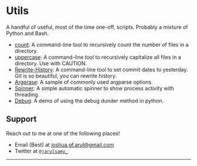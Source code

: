 # Utils

A handful of useful, most of the time one-off, scripts.
Probably a mixture of Python and Bash.

-   [count](Count/count.py): A command-line tool to recursively count the number of files in a directory.
-   [uppercase](Uppercase/uppercase.py): A command-line tool to recursively capitalize all files in a directory. Use with CAUTION.
-   [Rewrite-History](Rewrite-history/rewrite.sh): A command-line tool to set commit dates to yesterday. Git is so beautiful, you can rewrite history.
-   [Argprase](Argparse/argparse.py): A sample of commonly used argparse options.
-   [Spinner](Spinner/spinner.py): A simple automatic spinner to show process activity with threading.
-   [Debug](Debug/debug.py): A demo of using the debug dunder method in python.

## Support

Reach out to me at one of the following places!

-   Email (Best) at joshua.gf.arul@gmail.com
-   Twitter at <a href="http://twitter.com/jarulsamy_" target="_blank">`@jarulsamy_`</a>

* * *
